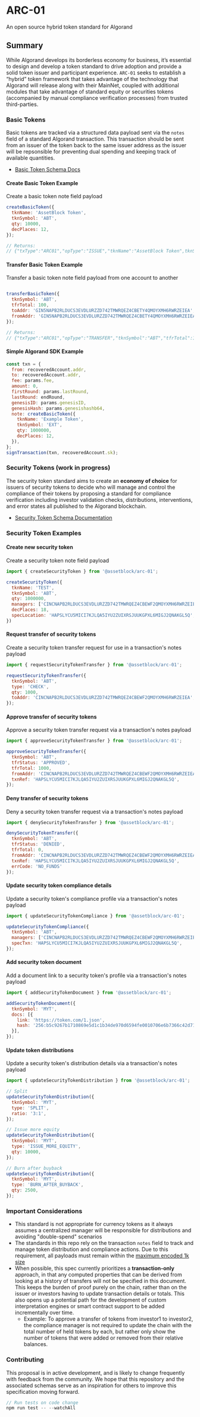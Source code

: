 # ARC-01

An open source hybrid token standard for Algorand

## Summary

While Algorand develops its borderless economy for business, it’s essential to design and develop a  token standard to drive adoption and provide a solid token issuer and participant experience. `ARC-01` seeks to establish a “hybrid” token framework that takes advantage of the technology that Algorand will release along with their MainNet, coupled with additional modules that take advantage of standard equity or securities tokens (accompanied by manual compliance verification processes) from trusted third-parties.

### Basic Tokens

Basic tokens are tracked via a structured data payload sent via the `notes` field of a standard Algorand transaction. This transaction should be sent from an issuer of the token back to the same issuer address as the issuer will be repsonsible for preventing dual spending and keeping track of available quantities.

* [Basic Token Schema Docs](./docs/basic-tokens.md)

#### Create Basic Token Example

Create a basic token note field payload

```javascript
createBasicToken({
  tknName: 'AssetBlock Token',
  tknSymbol: 'ABT',
  qty: 10000,
  decPlaces: 12,
});

// Returns:
// {"txType":"ARC01","opType":"ISSUE","tknName":"AssetBlock​ ​Token",tknSymbol":"ABT","qty":10000,"decPlaces":12}
```

#### Transfer Basic Token Example

Transfer a basic token note field payload from one account to another

```javascript

transferBasicToken({
  tknSymbol: 'ABT',
  tfrTotal: 100,
  toAddr: 'GIN5NAPB2RLDUCS3EVDLURZZD742TMWRQEZ4CBETY4QMOYXMH6RWRZEIEA',
  fromAddr: 'GIN5NAPB2RLDUCS3EVDLURZZD742TMWRQEZ4CBETY4QMOYXMH6RWRZEIEA'
});

// Returns:
// {"txType":"ARC01","opType":"TRANSFER","tknSymbol":"ABT","tfrTotal":100,"toAddr":"GIN5NAPB2RLDUCS3EVDLURZZD742TMWRQEZ4CBETY4QMOYXMH6RWRZEIEA",fromAddr":"GIN5NAPB2RLDUCS3EVDLURZZD742TMWRQEZ4CBETY4QMOYXMH6RWRZEIEA"}
```

#### Simple Algorand SDK Example

```javascript
const txn = {
  from: recoveredAccount.addr,
  to: recoveredAccount.addr,
  fee: params.fee,
  amount: 0,
  firstRound: params.lastRound,
  lastRound: endRound,
  genesisID: params.genesisID,
  genesisHash: params.genesishashb64,
  note: createBasicToken({
    tknName: 'Example Token',
    tknSymbol: 'EXT',
    qty: 1000000,
    decPlaces: 12,
  }),
};
signTransaction(txn, recoveredAccount.sk);
```



### Security Tokens (work in progress)

The security token standard aims to create an **economy of choice** for issuers of security tokens to decide who will manage and control the compliance of their tokens by proposing a standard for compliance verification including investor validation checks, distributions, interventions, and error states all published to the Algorand blockchain.

* [Security Token Schema Documentation](./docs/security-tokens.md)


### Security Token Examples

#### Create new security token
Create a security token note field payload

```javascript
import { createSecurityToken } from '@assetblock/arc-01';

createSecurityToken({
  tknName: 'TEST',
  tknSymbol: 'ABT',
  qty: 1000000,
  managers: ['CINCNAPB2RLDUCS3EVDLURZZD742TMWRQEZ4CBEWF2QMOYXMH6RWRZEIEA'],
  decPlaces: 18,
  specLocation: 'HAPSLYCU5MICI7KJLQA5IYU2ZUIXRSJUUKGPXL6MIGJ2QNAKGL5Q',
})
```

#### Request transfer of security tokens
Create a security token transfer request for use in a transaction's notes payload

```javascript
import { requestSecurityTokenTransfer } from '@assetblock/arc-01';

requestSecurityTokenTransfer({
  tknSymbol: 'ABT',
  type: 'CHECK',
  qty: 1000,
  toAddr: 'CINCNAPB2RLDUCS3EVDLURZZD742TMWRQEZ4CBEWF2QMOYXMH6RWRZEIEA',
});
```

#### Approve transfer of security tokens
Approve a security token transfer request via a transaction's notes payload

```javascript
import { approveSecurityTokenTransfer } from '@assetblock/arc-01';

approveSecurityTokenTransfer({
  tknSymbol: 'ABT',
  tfrStatus: 'APPROVED',
  tfrTotal: 1000,
  fromAddr: 'CINCNAPB2RLDUCS3EVDLURZZD742TMWRQEZ4CBEWF2QMOYXMH6RWRZEIEA',
  txnRef: 'HAPSLYCU5MICI7KJLQA5IYU2ZUIXRSJUUKGPXL6MIGJ2QNAKGL5Q',
});
```

#### Deny transfer of security tokens
Deny a security token transfer request via a transaction's notes payload

```javascript
import { denySecurityTokenTransfer } from '@assetblock/arc-01';

denySecurityTokenTransfer({
  tknSymbol: 'ABT',
  tfrStatus: 'DENIED',
  tfrTotal: 0,
  fromAddr: 'CINCNAPB2RLDUCS3EVDLURZZD742TMWRQEZ4CBEWF2QMOYXMH6RWRZEIEA',
  txnRef: 'HAPSLYCU5MICI7KJLQA5IYU2ZUIXRSJUUKGPXL6MIGJ2QNAKGL5Q',
  errCode: 'NO_FUNDS'
});
```

#### Update security token compliance details
Update a security token's compliance profile via a transaction's notes payload

```javascript
import { updateSecurityTokenCompliance } from '@assetblock/arc-01';

updateSecurityTokenCompliance({
  tknSymbol: 'ABT',
  managers: ['CINCNAPB2RLDUCS3EVDLURZZD742TMWRQEZ4CBEWF2QMOYXMH6RWRZEIEA'],
  specTxn: 'HAPSLYCU5MICI7KJLQA5IYU2ZUIXRSJUUKGPXL6MIGJ2QNAKGL5Q',
});
```

#### Add security token document
Add a document link to a security token's profile via a transaction's notes payload

```javascript
import { addSecurityTokenDocument } from '@assetblock/arc-01';

addSecurityTokenDocument({
  tknSymbol: 'MYT',
  docs: [{
    link: 'https://token.com/1.json',
    hash: '256:b5c9267b1710869e5d1c1b34de970d6594fe0010706e6b7366c42d7151728a50',
  }],
});
```

#### Update token distributions
Update a security token's distribution details via a transaction's notes payload

```javascript
import { updateSecurityTokenDistribution } from '@assetblock/arc-01';

// Split
updateSecurityTokenDistribution({
  tknSymbol: 'MYT',
  type: 'SPLIT',
  ratio: '3:1',
});

// Issue more equity
updateSecurityTokenDistribution({
  tknSymbol: 'MYT',
  type: 'ISSUE_MORE_EQUITY',
  qty: 10000,
});

// Burn after buyback
updateSecurityTokenDistribution({
  tknSymbol: 'MYT',
  type: 'BURN_AFTER_BUYBACK',
  qty: 2500,
});

```


### Important Considerations

- This standard is not appropriate for currency tokens as it always assumes a centralized manager will be responsible for distributions and avoiding "double-spend" scenarios
- The standards in this repo rely on the transaction `notes` field to track and manage token distribution and compliance actions. Due to this requirement, all payloads must remain within the [maximum encoded 1k size](https://developer.algorand.org/docs/javascript-sdk#node-example-note-write)
- When possible, this spec currently prioritizes a **transaction-only** approach, in that any computed properties that can be derived from looking at a history of transfers will not be specified in this document. This keeps the burden of proof purely on the chain, rather than on the issuer or investors having to update transaction details or totals. This also opens up a potential path for the development of custom interpretation engines or smart contract support to be added incrementally over time.
  - Example: To approve a transfer of tokens from investor1 to investor2, the compliance manager is not required to update the chain with the total number of held tokens by each, but rather only show the number of tokens that were added or removed from their relative balances.

### Contributing

This proposal is in active development, and is likely to change frequently with feedback from the community. We hope that this repository and the associated schemas serve as an inspiration for others to improve this specification moving forward.

```javascript
// Run tests on code change
npm run test -- --watchAll
```
